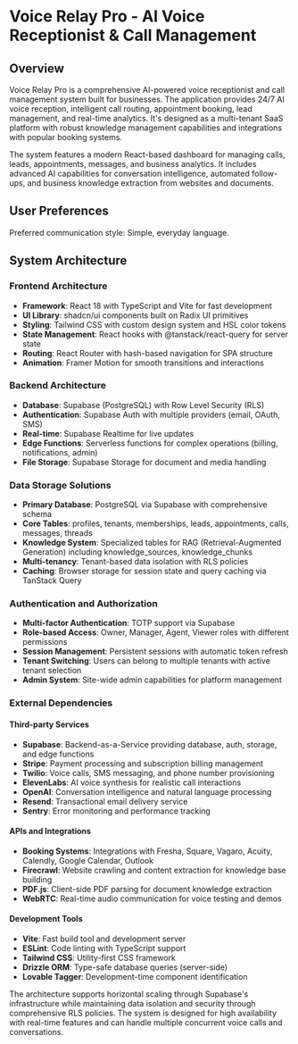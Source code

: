 # Voice Relay Pro - AI Voice Receptionist & Call Management

## Overview

Voice Relay Pro is a comprehensive AI-powered voice receptionist and call management system built for businesses. The application provides 24/7 AI voice reception, intelligent call routing, appointment booking, lead management, and real-time analytics. It's designed as a multi-tenant SaaS platform with robust knowledge management capabilities and integrations with popular booking systems.

The system features a modern React-based dashboard for managing calls, leads, appointments, messages, and business analytics. It includes advanced AI capabilities for conversation intelligence, automated follow-ups, and business knowledge extraction from websites and documents.

## User Preferences

Preferred communication style: Simple, everyday language.

## System Architecture

### Frontend Architecture
- **Framework**: React 18 with TypeScript and Vite for fast development
- **UI Library**: shadcn/ui components built on Radix UI primitives
- **Styling**: Tailwind CSS with custom design system and HSL color tokens
- **State Management**: React hooks with @tanstack/react-query for server state
- **Routing**: React Router with hash-based navigation for SPA structure
- **Animation**: Framer Motion for smooth transitions and interactions

### Backend Architecture
- **Database**: Supabase (PostgreSQL) with Row Level Security (RLS)
- **Authentication**: Supabase Auth with multiple providers (email, OAuth, SMS)
- **Real-time**: Supabase Realtime for live updates
- **Edge Functions**: Serverless functions for complex operations (billing, notifications, admin)
- **File Storage**: Supabase Storage for document and media handling

### Data Storage Solutions
- **Primary Database**: PostgreSQL via Supabase with comprehensive schema
- **Core Tables**: profiles, tenants, memberships, leads, appointments, calls, messages, threads
- **Knowledge System**: Specialized tables for RAG (Retrieval-Augmented Generation) including knowledge_sources, knowledge_chunks
- **Multi-tenancy**: Tenant-based data isolation with RLS policies
- **Caching**: Browser storage for session state and query caching via TanStack Query

### Authentication and Authorization
- **Multi-factor Authentication**: TOTP support via Supabase
- **Role-based Access**: Owner, Manager, Agent, Viewer roles with different permissions
- **Session Management**: Persistent sessions with automatic token refresh
- **Tenant Switching**: Users can belong to multiple tenants with active tenant selection
- **Admin System**: Site-wide admin capabilities for platform management

### External Dependencies

#### Third-party Services
- **Supabase**: Backend-as-a-Service providing database, auth, storage, and edge functions
- **Stripe**: Payment processing and subscription billing management
- **Twilio**: Voice calls, SMS messaging, and phone number provisioning
- **ElevenLabs**: AI voice synthesis for realistic call interactions
- **OpenAI**: Conversation intelligence and natural language processing
- **Resend**: Transactional email delivery service
- **Sentry**: Error monitoring and performance tracking

#### APIs and Integrations
- **Booking Systems**: Integrations with Fresha, Square, Vagaro, Acuity, Calendly, Google Calendar, Outlook
- **Firecrawl**: Website crawling and content extraction for knowledge base building
- **PDF.js**: Client-side PDF parsing for document knowledge extraction
- **WebRTC**: Real-time audio communication for voice testing and demos

#### Development Tools
- **Vite**: Fast build tool and development server
- **ESLint**: Code linting with TypeScript support
- **Tailwind CSS**: Utility-first CSS framework
- **Drizzle ORM**: Type-safe database queries (server-side)
- **Lovable Tagger**: Development-time component identification

The architecture supports horizontal scaling through Supabase's infrastructure while maintaining data isolation and security through comprehensive RLS policies. The system is designed for high availability with real-time features and can handle multiple concurrent voice calls and conversations.